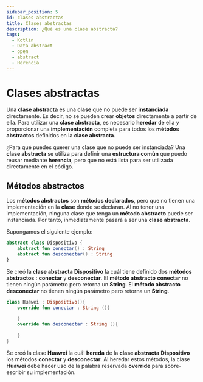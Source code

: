 ```yaml
---
sidebar_position: 5
id: clases-abstractas
title: Clases abstractas
description: ¿Qué es una clase abstracta?
tags:
  - Kotlin
  - Data abstract
  - open
  - abstract
  - Herencia
---
```


# Clases abstractas

Una **clase abstracta** es una **clase** que no puede ser **instanciada** directamente. Es decir, no se pueden crear **objetos** directamente a partir de ella. Para utilizar una **clase abstracta**, es necesario **heredar** de ella y proporcionar una **implementación** completa para todos los **métodos abstractos** definidos en la **clase abstracta**.

¿Para qué puedes querer una clase que no puede ser instanciada? Una **clase abstracta** se utiliza para definir una **estructura común** que puedo reusar mediante **herencia**, pero que no está lista para ser utilizada directamente en el código.

## Métodos abstractos

Los **métodos abstractos** son **métodos declarados**, pero que no tienen una implementación en la **clase** donde se declaran. Al no tener una implementación, ninguna clase que tenga un **método abstracto** puede ser instanciada. Por tanto, inmediatamente pasará a ser una **clase abstracta**.

Supongamos el siguiente ejemplo:

```kotlin
abstract class Dispositivo {
    abstract fun conectar() : String
    abstract fun desconectar() : String
}
```

Se creó la **clase abstracta** **Dispositivo** la cuál tiene definido dos **métodos abstractos** : **conectar** y **desconectar**. El **método abstracto** **conectar** no tienen ningún parámetro pero retorna un **String**. El **método abstracto** **desconectar** no tienen ningún parámetro pero retorna un **String**. 

```kotlin
class Huawei : Dispositivo(){
    override fun conectar : String (){

    }
    override fun desconectar : String (){
        
    }
}
```

Se creó la clase **Huawei** la cuál **hereda** de la **clase abstracta** **Dispositivo** los métodos **conectar** y **desconectar**. Al heredar estos métodos, la clase **Huawei** debe hacer uso de la palabra reservada **override** para sobre-escribir su implementación. 